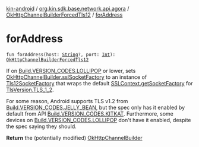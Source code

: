 [kin-android](../../index.md) / [org.kin.sdk.base.network.api.agora](../index.md) / [OkHttpChannelBuilderForcedTls12](index.md) / [forAddress](./for-address.md)

# forAddress

`fun forAddress(host: `[`String`](https://kotlinlang.org/api/latest/jvm/stdlib/kotlin/-string/index.html)`?, port: `[`Int`](https://kotlinlang.org/api/latest/jvm/stdlib/kotlin/-int/index.html)`): `[`OkHttpChannelBuilderForcedTls12`](index.md)

If on [Build.VERSION_CODES.LOLLIPOP](#) or lower, sets [OkHttpChannelBuilder.sslSocketFactory](#) to an instance of
[Tls12SocketFactory](../-tls12-socket-factory/index.md) that wraps the default [SSLContext.getSocketFactory](https://docs.oracle.com/javase/6/docs/api/javax/net/ssl/SSLContext.html#getSocketFactory()) for [TlsVersion.TLS_1_2](#).

For some reason, Android supports TLS v1.2 from [Build.VERSION_CODES.JELLY_BEAN](#), but the spec only has it
enabled by default from API [Build.VERSION_CODES.KITKAT](#). Furthermore, some devices on
[Build.VERSION_CODES.LOLLIPOP](#) don't have it enabled, despite the spec saying they should.

**Return**
the (potentially modified) [OkHttpChannelBuilder](#)

